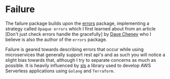 # Failure
The failure package builds upon the [errors](https://github.com/pkg/errors) 
package, implementing a strategy called ``Opaque errors`` which I first learned 
about from an article [Don't just check errors handle the gracefully] by [Dave 
Cheney](https://dave.cheney.net) who I believe is also the author of the 
`errors` package. 

Failure is geared towards describing errors that occur while using 
microservices that generally support rest api's and as such you will notice 
a slight bias towards that, although I try to separate concerns as much as 
possible. It is heavily influenced by [sls](https://github.com/rsb/sls) a 
library used to develop AWS Serverless applications using `Golang` and 
`Terraform`. 

